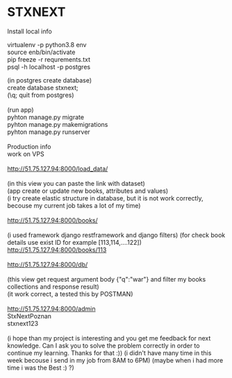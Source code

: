 # STXNEXT
Install local info

virtualenv -p python3.8 env<br />
source enb/bin/activate<br />
pip freeze -r requrements.txt<br />
psql -h localhost -p postgres<br />

(in postgres create database)<br />
create database stxnext;<br />
(\q; quit from postgres)<br />
<br />
(run app)<br />
pyhton manage.py migrate<br />
pyhton manage.py makemigrations<br />
pyhton manage.py runserver<br />
<br />
Production info<br />
work on VPS<br />
<br />
http://51.75.127.94:8000/load_data/<br />
<br />
(in this view you can paste the link with dataset)<br />
(app create or update new books, attributes and values)<br />
(i try create elastic structure in database, but it is not work correctly, becouse my current job takes a lot of my time)<br />
<br />
http://51.75.127.94:8000/books/<br />
<br />
(i used framework django restframework and django filters)
(for check book details use exist ID for example [113,114,....122])
http://51.75.127.94:8000/books/113<br />
<br />
http://51.75.127.94:8000/db/<br />
<br />
(this view get request argument body {"q":"war"} and filter my books collections and response result)<br />
(it work correct, a tested this by POSTMAN)<br />
<br />
http://51.75.127.94:8000/admin<br />
StxNextPoznan<br />
stxnext123<br />
<br />
(i hope than my project is interesting and you get me feedback for next knowledge. Can I ask you to solve the problem correctly in order to continue my learning. Thanks for that :))
(i didn't have many time in this week becouse i send in my job from 8AM to 6PM)
(maybe when i had more time i was the Best :) ?)





